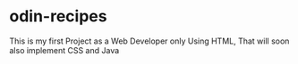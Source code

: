 # odin-recipes

This is my first Project as a Web Developer only Using HTML, That will soon also implement CSS and Java
